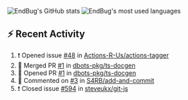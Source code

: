![EndBug's GitHub stats](https://github-readme-stats.vercel.app/api?username=endbug&show_icons=true&theme=dark)
![EndBug's most used languages](https://github-readme-stats.vercel.app/api/top-langs/?username=endbug&layout=compact&theme=dark)

## ⚡ Recent Activity

<!--START_SECTION:activity-->
1. ❗️ Opened issue [#48](https://github.com//Actions-R-Us/actions-tagger/issues/48) in [Actions-R-Us/actions-tagger](https://github.com//Actions-R-Us/actions-tagger)
2. 🎉 Merged PR [#1](https://github.com//dbots-pkg/ts-docgen/pull/1) in [dbots-pkg/ts-docgen](https://github.com//dbots-pkg/ts-docgen)
3. 💪 Opened PR [#1](https://github.com//dbots-pkg/ts-docgen/pull/1) in [dbots-pkg/ts-docgen](https://github.com//dbots-pkg/ts-docgen)
4. 💬 Commented on [#3](https://github.com//S4RB/add-and-commit/issues/3) in [S4RB/add-and-commit](https://github.com//S4RB/add-and-commit)
5. ❗️ Closed issue [#594](https://github.com//steveukx/git-js/issues/594) in [steveukx/git-js](https://github.com//steveukx/git-js)
<!--END_SECTION:activity-->
